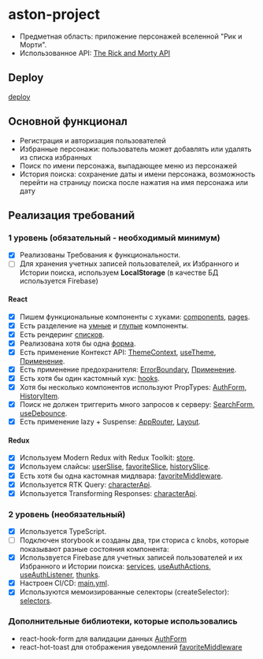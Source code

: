 # aston-project

- Предметная область: приложение персонажей вселенной "Рик и Морти".
- Использованное API: [The Rick and Morty API](https://rickandmortyapi.com/documentation)

## Deploy

[deploy](https://aston-project.netlify.app/)

## Основной функционал

- Регистрация и авторизация пользователей
- Избранные персонажи: пользователь может добавлять или удалять из списка избранных
- Поиск по имени персонажа, выпадающее меню из персонажей
- История поиска: сохранение даты и имени персонажа, возможность перейти на страницу поиска после нажатия на имя персонажа или дату

## Реализация требований

### 1 уровень (обязательный - необходимый минимум)

- [x] Реализованы Требования к функциональности.
- [ ] Для хранения учетных записей пользователей, их Избранного и Истории поиска, используем **LocalStorage** (в качестве БД используется Firebase)

#### React

- [x] Пишем функциональные компоненты c хуками: [components](src/components), [pages](src/pages).
- [x] Есть разделение на [умные](src/pages/Character/Character.tsx) и [глупые](src/components/SuggestItem/SuggestItem.tsx) компоненты.
- [x] Есть рендеринг [списков](src/pages/Main/Main.tsx).
- [x] Реализована хотя бы одна [форма](src/components/AuthForm/AuthForm.tsx).
- [x] Есть применение Контекст API: [ThemeContext](src/contexts/themeContext.tsx), [useTheme](src/hooks/useTheme.ts), [Применение](src/components/Header/Header.tsx).
- [x] Есть применение предохранителя: [ErrorBoundary](src/components/ErrorBoundary/ErrorBoundary.tsx), [Применение](src/App.tsx).
- [x] Есть хотя бы один кастомный хук: [hooks](src/hooks).
- [x] Хотя бы несколько компонентов используют PropTypes: [AuthForm](src/components/AuthForm/AuthForm.tsx), [HistoryItem](src/components/HistoryItem/HistoryItem.tsx).
- [x] Поиск не должен триггерить много запросов к серверу: [SearchForm](src/components/SearchForm/SearchForm.tsx), [useDebounce](src/hooks/useDebounce.ts).
- [x] Есть применение lazy + Suspense: [AppRouter](src/routes/AppRouter.tsx), [Layout](src/components/Layout/Layout.tsx).

#### Redux

- [x] Используем Modern Redux with Redux Toolkit: [store](src/store/store.ts).
- [x] Используем слайсы: [userSlise](src/store/slices/userSlice.ts), [favoriteSlice](src/store/slices/favoriteSlice.ts), [historySlice](src/store/slices/historySlice.ts).
- [x] Есть хотя бы одна кастомная мидлвара: [favoriteMiddleware](src/store/middlewares/favoriteMiddleware.ts).
- [x] Используется RTK Query: [characterApi](src/store/api/characterApi.ts).
- [x] Используется Transforming Responses: [characterApi](src/store/api/characterApi.ts).

### 2 уровень (необязательный)

- [x] Используется TypeScript.
- [ ] Подключен storybook и созданы два, три сториса с knobs, которые показывают разные состояния компонента:
- [x] Использвуется Firebase для учетных записей пользователей и их Избранного и Истории поиска: [services](src/services), [useAuthActions](src/hooks/useAuthActions.ts), [useAuthListener](src/hooks/useAuthListener.ts), [thunks](src/store/thunks).
- [x] Настроен CI/CD: [main.yml](.github/workflows/main.yml).
- [x] Используются мемоизированные селекторы (createSelector): [selectors](src/store/selectors).

### Дополнительные библиотеки, которые использовались

- react-hook-form для валидации данных [AuthForm](src/components/AuthForm/AuthForm.tsx)
- react-hot-toast для отображения уведомлений [favoriteMiddleware](src/store/middlewares/favoriteMiddleware.ts)
